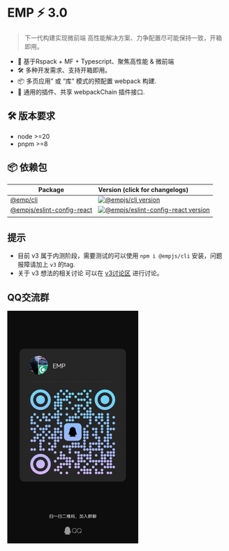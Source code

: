 # EMP ⚡ 3.0
> 下一代构建实现微前端 高性能解决方案、力争配置尽可能保持一致，开箱即用。
+ 🔑 基于Rspack + MF + Typescript、聚焦高性能 & 微前端
+ 🛠️ 多种开发需求、支持开箱即用。
+ 📦 多页应用” 或 “库” 模式的预配置 webpack 构建.
+ 🔩 通用的插件、共享 webpackChain 插件接口.

## 🛠️ 版本要求 
+ node >=20
+ pnpm >=8

## 📦 依赖包

| Package                                         | Version (click for changelogs)                                                                                                    |
| ----------------------------------------------- | :-------------------------------------------------------------------------------------------------------------------------------- |
| [@emp/cli](packages/cli)                           | [![@empjs/cli version](https://img.shields.io/npm/v/@empjs/cli.svg?label=%20)](packages/cli/CHANGELOG.md)                                    |
| [@empjs/eslint-config-react](packages/eslint-config-react) | [![@empjs/eslint-config-react version](https://img.shields.io/npm/v/@empjs/eslint-config-react.svg?label=%20)](packages/eslint-config-react/CHANGELOG.md) |
|            |               |

## 提示 
+ 目前 v3 属于内测阶段，需要测试的可以使用 `npm i @empjs/cli` 安装，问题报障请加上 `v3` 的tag.
+ 关于 v3 想法的相关讨论 可以在 [v3讨论区](https://github.com/empjs/emp/discussions/364) 进行讨论。

## QQ交流群 
<img width="300" src="docs/assets/qq.png" />